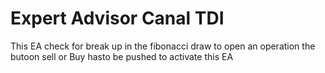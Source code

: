 # Expert Advisor Canal TDI

This EA check for break up in the fibonacci draw to open an operation 
the butoon sell or Buy  hasto be pushed to activate this EA


